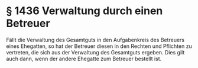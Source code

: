 # § 1436 Verwaltung durch einen Betreuer
Fällt die Verwaltung des Gesamtguts in den Aufgabenkreis des Betreuers eines Ehegatten, so hat der Betreuer diesen in den Rechten und Pflichten zu vertreten, die sich aus der Verwaltung des Gesamtguts ergeben. Dies gilt auch dann, wenn der andere Ehegatte zum Betreuer bestellt ist.